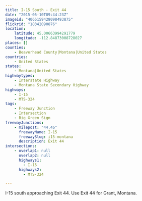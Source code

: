 ```yaml
---
title: I-15 South - Exit 44
date: "2015-05-10T09:44:23Z"
imageid: "4065159428098493875"
flickrid: "18342090876"
location:
    latitude: 45.00663994291779
    longitude: -112.84873008728027
places: []
counties:
    - Beaverhead County|Montana|United States
countries:
    - United States
states:
    - Montana|United States
highwaytypes:
    - Interstate Highway
    - Montana State Secondary Highway
highways:
    - I-15
    - MTS-324
tags:
    - Freeway Junction
    - Intersection
    - Big Green Sign
freewayJunctions:
    - milepost: "44.46"
      freewayName: I-15
      freewaySlug: i15-montana
      description: Exit 44
intersections:
    - overlap1: null
      overlap2: null
      highways1:
        - I-15
      highways2:
        - MTS-324

---
```

I-15 south approaching Exit 44.  Use Exit 44 for Grant, Montana.